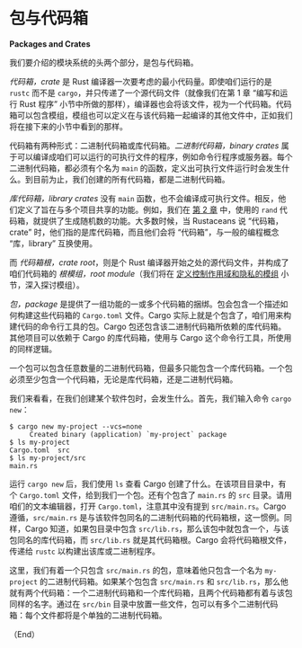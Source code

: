 # 包与代码箱

**Packages and Crates**


我们要介绍的模块系统的头两个部分，是包与代码箱。

*代码箱，crate* 是 Rust 编译器一次要考虑的最小代码量。即使咱们运行的是 `rustc` 而不是 `cargo`，并只传递了一个源代码文件（就像我们在第 1 章 “编写和运行 Rust 程序” 小节中所做的那样），编译器也会将该文件，视为一个代码箱。代码箱可以包含模组，模组也可以定义在与该代码箱一起编译的其他文件中，正如我们将在接下来的小节中看到的那样。

代码箱有两种形式：二进制代码箱或库代码箱。*二进制代码箱，binary crates* 属于可以编译成咱们可以运行的可执行文件的程序，例如命令行程序或服务器。每个二进制代码箱，都必须有个名为 `main` 的函数，定义出可执行文件运行时会发生什么。到目前为止，我们创建的所有代码箱，都是二进制代码箱。

*库代码箱，library crates* 没有 `main` 函数，也不会编译成可执行文件。相反，他们定义了旨在与多个项目共享的功能。例如，我们在 [第 2 章](../Ch02_Programming_a_Guessing_Game.md#生成随机数) 中，使用的 `rand` 代码箱，就提供了生成随机数的功能。大多数时候，当 Rustaceans 说 “代码箱，crate” 时，他们指的是库代码箱，而且他们会将 “代码箱”，与一般的编程概念 “库，library” 互换使用。

而 *代码箱根，crate root*，则是个 Rust 编译器开始之处的源代码文件，并构成了咱们代码箱的 *根模组，root module*（我们将在 [定义控制作用域和隐私的模组](/packages_crates_and_modules/defining_modules.md) 小节，深入探讨模组）。

*包，package* 是提供了一组功能的一或多个代码箱的捆绑。包会包含一个描述如何构建这些代码箱的 `Cargo.toml` 文件。Cargo 实际上就是个包含了，咱们用来构建代码的命令行工具的包。Cargo 包还包含该二进制代码箱所依赖的库代码箱。其他项目可以依赖于 Cargo 的库代码箱，使用与 Cargo 这个命令行工具，所使用的同样逻辑。

一个包可以包含任意数量的二进制代码箱，但最多只能包含一个库代码箱。一个包必须至少包含一个代码箱，无论是库代码箱，还是二进制代码箱。

我们来看看，在我们创建某个软件包时，会发生什么。首先，我们输入命令 `cargo new`：


```console
$ cargo new my-project --vcs=none
     Created binary (application) `my-project` package
$ ls my-project
Cargo.toml  src
$ ls my-project/src
main.rs
```


运行 `cargo new` 后，我们使用 `ls` 查看 Cargo 创建了什么。在该项目目录中，有个 `Cargo.toml` 文件，给到我们一个包。还有个包含了 `main.rs` 的 `src` 目录。请用咱们的文本编辑器，打开 `Cargo.toml`，注意其中没有提到 `src/main.rs`。Cargo 遵循，`src/main.rs` 是与该软件包同名的二进制代码箱的代码箱根，这一惯例。同样，Cargo 知道，如果包目录中包含 `src/lib.rs`，那么该包中就包含一个，与该包同名的库代码箱，而 `src/lib.rs` 就是其代码箱根。Cargo 会将代码箱根文件，传递给 `rustc` 以构建出该库或二进制程序。

这里，我们有着一个只包含 `src/main.rs` 的包，意味着他只包含一个名为 `my-project` 的二进制代码箱。如果某个包包含 `src/main.rs` 和 `src/lib.rs`，那么他就有两个代码箱：一个二进制代码箱和一个库代码箱，且两个代码箱都有着与该包同样的名字。通过在 `src/bin` 目录中放置一些文件，包可以有多个二进制代码箱：每个文件都将是个单独的二进制代码箱。


（End）


